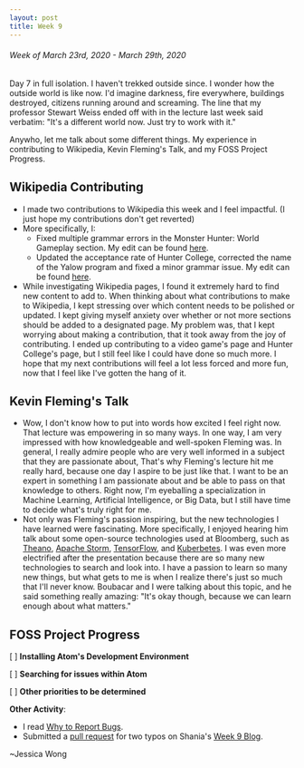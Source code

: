 ```yaml
---
layout: post
title: Week 9
---
```


###### Week of March 23rd, 2020 - March 29th, 2020 

Day 7 in full isolation. I haven't trekked outside since. I wonder how the outside world is like now. I'd imagine darkness, fire everywhere, buildings destroyed, citizens running around and screaming. The line that my professor Stewart Weiss ended off with in the lecture last week said verbatim: "It's a different world now. Just try to work with it." 

Anywho, let me talk about some different things. My experience in contributing to Wikipedia, Kevin Fleming's Talk, and my FOSS Project Progress.

## Wikipedia Contributing

- I made two contributions to Wikipedia this week and I feel impactful. (I just hope my contributions don't get reverted)
- More specifically, I:
    - Fixed multiple grammar errors in the Monster Hunter: World Gameplay section. My edit can be found [here](https://en.wikipedia.org/w/index.php?title=Monster_Hunter:_World&diff=prev&oldid=947220108).
    - Updated the acceptance rate of Hunter College, corrected the name of the Yalow program and fixed a minor grammar issue. My edit can be found [here](https://en.wikipedia.org/w/index.php?title=Hunter_College&diff=prev&oldid=947221499).
- While investigating Wikipedia pages, I found it extremely hard to find new content to add to. When thinking about what contributions to make to Wikipedia, I kept stressing over which content needs to be polished or updated. I kept giving myself anxiety over whether or not more sections should be added to a designated page. My problem was, that I kept worrying about making a contribution, that it took away from the joy of contributing. I ended up contributing to a video game's page and Hunter College's page, but I still feel like I could have done so much more. I hope that my next contributions will feel a lot less forced and more fun, now that I feel like I've gotten the hang of it.

## Kevin Fleming's Talk

- Wow, I don't know how to put into words how excited I feel right now. That lecture was empowering in so many ways. In one way, I am very impressed with how knowledgeable and well-spoken Fleming was. In general, I really admire people who are very well informed in a subject that they are passionate about, That's why Fleming's lecture hit me really hard, because one day I aspire to be just like that. I want to be an expert in something I am passionate about and be able to pass on that knowledge to others. Right now, I'm eyeballing a specialization in Machine Learning, Artificial Intelligence, or Big Data, but I still have time to decide what's truly right for me.
- Not only was Fleming's passion inspiring, but the new technologies I have learned were fascinating. More specifically, I enjoyed hearing him talk about some open-source technologies used at Bloomberg, such as [Theano](https://github.com/Theano/Theano), [Apache Storm](http://storm.apache.org/), [TensorFlow](https://www.tensorflow.org/), and [Kuberbetes](https://kubernetes.io/). I was even more electrified after the presentation because there are so many new technologies to search and look into. I have a passion to learn so many new things, but what gets to me is when I realize there's just so much that I'll never know. Boubacar and I were talking about this topic, and he said something really amazing: "It's okay though, because we can learn enough about what matters."

## FOSS Project Progress

[ ] **Installing Atom's Development Environment** 

[ ] **Searching for issues within Atom**

[ ] **Other priorities to be determined**

**Other Activity**: 
- I read [Why to Report Bugs](https://pointersgonewild.com/2019/11/02/they-might-never-tell-you-its-broken/).
- Submitted a [pull request](https://github.com/hunter-college-ossd-spr-2020/sdhani-weekly/pull/4) for two typos on Shania's [Week 9 Blog](https://hunter-college-ossd-spr-2020.github.io/sdhani-weekly/week09/).

~Jessica Wong